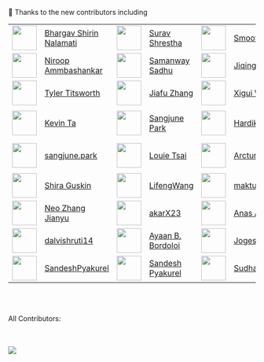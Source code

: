 :hammer: Thanks to the new contributors including
<table>
  <tr>
    <td> <img src="https://avatars.githubusercontent.com/u/106674601"   width = 50px height = 50px > </td> 
    <td><a href="https://github.com/bhargavshirin">Bhargav Shirin Nalamati</a></td>
    <td> <img src="https://avatars.githubusercontent.com/u/148626286"   width = 50px height = 50px > </td>
    <td><a href="https://github.com/shresthasurav)">Surav Shrestha</a></td>
    <td> <img src="https://avatars.githubusercontent.com/u/86610201"   width = 50px height = 50px > </td>
    <td><a href="https://github.com/Smoothieewastaken">Smoothieewastaken</a></td>
    <td> <img src="https://avatars.githubusercontent.com/u/19263306"   width = 50px height = 50px > </td>
    <td><a href="https://github.com/jmamou">Jonathan Mamou</a></td>
  </tr>

  <tr>
    <td> <img src="https://avatars.githubusercontent.com/u/38869685"   width = 50px height = 50px > </td>
    <td><a href="https://github.com/nammbash">Niroop Ammbashankar</a></td>
    <td> <img src="https://avatars.githubusercontent.com/u/24360328"   width = 50px height = 50px > </td>
    <td><a href="https://github.com/SamanwaySadhu">Samanway Sadhu</a></td>
    <td> <img src="https://avatars.githubusercontent.com/u/107918818"   width = 50px height = 50px > </td>
    <td><a href="https://github.com/jiqing-feng">Jiqing Feng</a></td>
    <td> <img src="https://avatars.githubusercontent.com/u/36058628"   width = 50px height = 50px > </td>
    <td><a href="https://github.com/sywangyi">Yi Wang</a></td>
  </tr>

  <tr>
    <td> <img src="https://avatars.githubusercontent.com/u/43555799"   width = 50px height = 50px > </td>
    <td><a href="https://github.com/tylertitsworth">Tyler Titsworth</a></td>
    <td> <img src="https://avatars.githubusercontent.com/u/40050405"   width = 50px height = 50px > </td>
    <td><a href="https://github.com/jiafuzha">Jiafu Zhang</a></td>
    <td> <img src="https://avatars.githubusercontent.com/u/111278656"   width = 50px height = 50px > </td>
    <td><a href="https://github.com/xiguiw">Xigui Wang</a></td>
    <td> <img src="https://avatars.githubusercontent.com/u/88080182"   width = 50px height = 50px > </td>
    <td><a href="https://github.com/huiyan2021">Huiyan Cao</a></td>

   </tr>

  <tr>
    <td> <img src="https://avatars.githubusercontent.com/u/116312994"   width = 50px height = 50px > </td>
    <td><a href="https://github.com/kta-intel">Kevin Ta</a></td>
    <td> <img src="https://avatars.githubusercontent.com/u/60810276"   width = 50px height = 50px > </td>
    <td><a href="https://github.com/JJukE">Sangjune Park</a></td>
    <td> <img src="https://avatars.githubusercontent.com/u/53142482"   width = 50px height = 50px > </td>
    <td><a href="https://github.com/JJukE">Hardik Kamboj</a></td>
    <td> <img src="https://avatars.githubusercontent.com/u/22633385"   width = 50px height = 50px > </td>
    <td><a href="https://github.com/eltociear">Ikko Eltociear Ashimine</a></td>

   </tr>

  <tr>
    <td> <img src="https://avatars.githubusercontent.com/u/28818972"   width = 50px height = 50px > </td>
    <td><a href="https://github.com/park12sj">sangjune.park</a></td>
    <td> <img src="https://avatars.githubusercontent.com/u/21761437"   width = 50px height = 50px > </td>
    <td><a href="https://github.com/louie-tsai">Louie Tsai</a></td>
    <td> <img src="https://avatars.githubusercontent.com/u/99889376"   width = 50px height = 50px > </td>
    <td><a href="https://github.com/Arcturus22">Arcturus22</a></td>
    <td> <img src="https://avatars.githubusercontent.com/u/128703909"   width = 50px height = 50px > </td>
    <td><a href="https://github.com/alienishi">Aditya Aryaman Das</a></td>
   </tr>

  <tr>
    <td> <img src="https://avatars.githubusercontent.com/u/30695324"   width = 50px height = 50px > </td>
    <td><a href="https://github.com/shira-g">Shira Guskin</a></td>
    <td> <img src="https://avatars.githubusercontent.com/u/5210110"   width = 50px height = 50px > </td>
    <td><a href="https://github.com/LifengWang">LifengWang</a></td>
    <td> <img src="https://avatars.githubusercontent.com/u/31421551"   width = 50px height = 50px > </td>
    <td><a href="https://github.com/maktukmak">maktukmak</a></td>
    <td> <img src="https://avatars.githubusercontent.com/u/136635052"   width = 50px height = 50px > </td>
    <td><a href="https://github.com/itayariel1">Itay Ariel</a></td>
   </tr>

  <tr>
    <td> <img src="https://avatars.githubusercontent.com/u/46982523"   width = 50px height = 50px > </td>
    <td><a href="https://github.com/NeoZhangJianyu">Neo Zhang Jianyu</a></td>
    <td> <img src="https://avatars.githubusercontent.com/u/63159924"   width = 50px height = 50px > </td>
    <td><a href="https://github.com/akarX23">akarX23</a></td>
    <td> <img src="https://avatars.githubusercontent.com/u/112881240"   width = 50px height = 50px > </td>
    <td><a href="https://github.com/aahouzi">Anas Ahouzi</a></td>
    <td> <img src="https://avatars.githubusercontent.com/u/5948851"   width = 50px height = 50px > </td>
    <td><a href="https://github.com/dc3671">Dino Chen</a></td>
  </tr>

  <tr>
    <td> <img src="https://avatars.githubusercontent.com/u/120911455"   width = 50px height = 50px > </td>
    <td><a href="https://github.com/dalvishruti14">dalvishruti14</a></td>
    <td> <img src="https://avatars.githubusercontent.com/u/64208057"   width = 50px height = 50px > </td>
    <td><a href="https://github.com/Ayaan49">Ayaan B. Bordoloi</a></td>
    <td> <img src="https://avatars.githubusercontent.com/u/114826902"   width = 50px height = 50px > </td>
    <td><a href="https://github.com/sonijogesh">Jogesh Soni</a></td>
    <td> <img src="https://avatars.githubusercontent.com/u/117426013"   width = 50px height = 50px > </td>
    <td><a href="https://github.com/RS-labhub">Rohan Sharma</a></td>
  </tr>


  <tr>
    <td> <img src="https://avatars.githubusercontent.com/u/85491057"   width = 50px height = 50px > </td>
    <td><a href="https://github.com/SandeshPyakurel">SandeshPyakurel</a></td>
    <td> <img src="https://avatars.githubusercontent.com/u/82999440"   width = 50px height = 50px > </td>
    <td><a href="https://github.com/Sandesh-Pyakurel">Sandesh Pyakurel</a></td>
    <td> <img src="https://avatars.githubusercontent.com/u/97780892"   width = 50px height = 50px > </td>
    <td><a href="https://github.com/sudhanshu-77">Sudhanshu Tripathi</a></td>
  </tr>



</table>

<br />
<br />

All Contributors:<br />
<br />
<br />

<a href="https://github.com/intel/intel-extension-for-transformers/graphs/contributors">
  <img src="https://contrib.rocks/image?repo=intel/intel-extension-for-transformers" />
</a>

